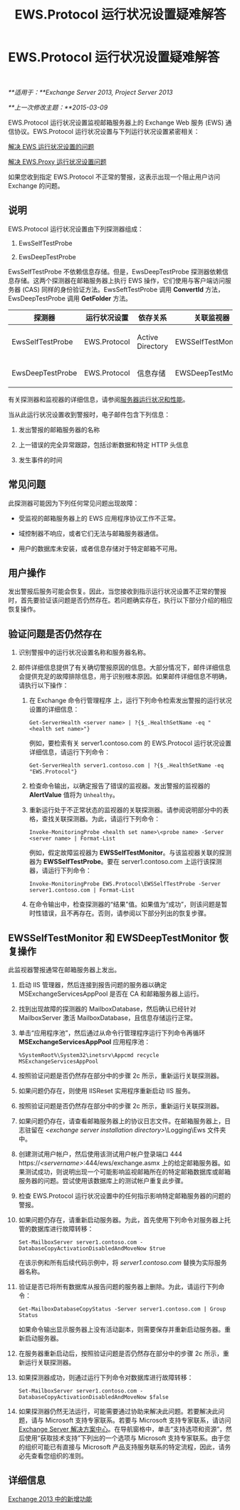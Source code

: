 ﻿---
title: EWS.Protocol 运行状况设置疑难解答
TOCTitle: EWS.Protocol 运行状况设置疑难解答
ms:assetid: 826b2d5b-adbb-4bf5-94b6-0a8de2e3aac0
ms:mtpsurl: https://technet.microsoft.com/zh-cn/library/ms.exch.scom.ews.protocol(v=EXCHG.150)
ms:contentKeyID: 53275698
ms.date: 10/08/2015
mtps_version: v=EXCHG.150
ms.translationtype: HT
---

# EWS.Protocol 运行状况设置疑难解答

 

_**适用于：**Exchange Server 2013, Project Server 2013_

_**上一次修改主题：**2015-03-09_

EWS.Protocol 运行状况设置监视邮箱服务器上的 Exchange Web 服务 (EWS) 通信协议。EWS.Protocol 运行状况设置与下列运行状况设置紧密相关：

[解决 EWS 运行状况设置的问题](troubleshooting-ews-health-set.md)

[解决 EWS.Proxy 运行状况设置问题](troubleshooting-ews-proxy-health-set.md)

如果您收到指定 EWS.Protocol 不正常的警报，这表示出现一个阻止用户访问 Exchange 的问题。

## 说明

EWS.Protocol 运行状况设置由下列探测器组成：

1.  EwsSelfTestProbe

2.  EwsDeepTestProbe

EwsSelfTestProbe 不依赖信息存储。但是，EwsDeepTestProbe 探测器依赖信息存储。这两个探测器在邮箱服务器上执行 EWS 操作，它们使用与客户端访问服务器 (CAS) 同样的身份验证方法。EwsSeftTestProbe 调用 **ConvertId** 方法，EwsDeepTestProbe 调用 **GetFolder** 方法。


<table>
<colgroup>
<col style="width: 25%" />
<col style="width: 25%" />
<col style="width: 25%" />
<col style="width: 25%" />
</colgroup>
<thead>
<tr class="header">
<th>探测器</th>
<th>运行状况设置</th>
<th>依存关系</th>
<th>关联监视器</th>
</tr>
</thead>
<tbody>
<tr class="odd">
<td><p>EwsSelfTestProbe</p></td>
<td><p>EWS.Protocol</p></td>
<td><p>Active Directory</p></td>
<td><p>EWSSelfTestMonitor</p></td>
</tr>
<tr class="even">
<td><p>EwsDeepTestProbe</p></td>
<td><p>EWS.Protocol</p></td>
<td><p>信息存储</p></td>
<td><p>EWSDeepTestMonitor</p></td>
</tr>
</tbody>
</table>


有关探测器和监视器的详细信息，请参阅[服务器运行状况和性能](https://technet.microsoft.com/zh-cn/library/jj150551\(v=exchg.150\))。

当从此运行状况设置收到警报时，电子邮件包含下列信息：

1.  发出警报的邮箱服务器的名称

2.  上一错误的完全异常跟踪，包括诊断数据和特定 HTTP 头信息

3.  发生事件的时间

## 常见问题

此探测器可能因为下列任何常见问题出现故障：

  - 受监视的邮箱服务器上的 EWS 应用程序协议工作不正常。

  - 域控制器不响应，或者它们无法与邮箱服务器通信。

  - 用户的数据库未安装，或者信息存储对于特定邮箱不可用。

## 用户操作

发出警报后服务可能会恢复。因此，当您接收到指示运行状况设置不正常的警报时，首先要验证该问题是否仍然存在。若问题确实存在，执行以下部分介绍的相应恢复操作。

## 验证问题是否仍然存在

1.  识别警报中的运行状况设置名称和服务器名称。

2.  邮件详细信息提供了有关确切警报原因的信息。大部分情况下，邮件详细信息会提供充足的故障排除信息，用于识别根本原因。如果邮件详细信息不明确，请执行以下操作：
    
    1.  在 Exchange 命令行管理程序 上，运行下列命令检索发出警报的运行状况设置的详细信息：
        
            Get-ServerHealth <server name> | ?{$_.HealthSetName -eq "<health set name>"}
        
        例如，要检索有关 server1.contoso.com 的 EWS.Protocol 运行状况设置详细信息，请运行下列命令：
        
            Get-ServerHealth server1.contoso.com | ?{$_.HealthSetName -eq "EWS.Protocol"}
    
    2.  检查命令输出，以确定报告了错误的监视器。发出警报的监视器的 **AlertValue** 值将为 `Unhealthy`。
    
    3.  重新运行处于不正常状态的监视器的关联探测器。请参阅说明部分中的表格，查找关联探测器。为此，请运行下列命令：
        
            Invoke-MonitoringProbe <health set name>\<probe name> -Server <server name> | Format-List
        
        例如，假定故障监视器为 **EWSSelfTestMonitor**。与该监视器关联的探测器为 **EWSSelfTestProbe**。要在 server1.contoso.com 上运行该探测器，请运行下列命令：
        
            Invoke-MonitoringProbe EWS.Protocol\EWSSelfTestProbe -Server server1.contoso.com | Format-List
    
    4.  在命令输出中，检查探测器的“结果”值。如果值为“成功”，则该问题是暂时性错误，且不再存在。否则，请参阅以下部分列出的恢复步骤。

## EWSSelfTestMonitor 和 EWSDeepTestMonitor 恢复操作

此监视器警报通常在邮箱服务器上发出。

1.  启动 IIS 管理器，然后连接到报告问题的服务器以确定 MSExchangeServicesAppPool 是否在 CA 和邮箱服务器上运行。

2.  找到出现故障的探测器的 MailboxDatabase，然后确认已经针对 MailboxServer 激活 MailboxDatabase，且信息存储运行正常。

3.  单击“应用程序池”，然后通过从命令行管理程序运行下列命令再循环 **MSExchangeServicesAppPool** 应用程序池：
    
        %SystemRoot%\System32\inetsrv\Appcmd recycle MSExchangeServicesAppPool

4.  按照验证问题是否仍然存在部分中的步骤 2c 所示，重新运行关联探测器。

5.  如果问题仍存在，则使用 IISReset 实用程序重新启动 IIS 服务。

6.  按照验证问题是否仍然存在部分中的步骤 2c 所示，重新运行关联探测器。

7.  如果问题仍存在，请查看邮箱服务器上的协议日志文件。在邮箱服务器上，日志驻留在 *\<exchange server installation directory\>*\\Logging\\Ews 文件夹中。

8.  创建测试用户帐户，然后使用该测试用户帐户登录端口 444 https://*\<servername\>*:444/ews/exchange.asmx 上的给定邮箱服务器。如果测试成功，则说明出现一个可能影响监视邮箱所在的特定邮箱数据库或邮箱服务器的问题。尝试使用该数据库上的测试帐户重复此步骤。

9.  检查 EWS.Protocol 运行状况设置中的任何指示影响特定邮箱服务器的问题的警报。

10. 如果问题仍存在，请重新启动服务器。为此，首先使用下列命令对服务器上托管的数据库进行故障转移：
    
        Set-MailboxServer server1.contoso.com -DatabaseCopyActivationDisabledAndMoveNow $true
    
    在该示例和所有后续代码示例中，将 *server1.contoso.com* 替换为实际服务器名称。

11. 验证是否已将所有数据库从报告问题的服务器上删除。为此，请运行下列命令：
    
        Get-MailboxDatabaseCopyStatus -Server server1.contoso.com | Group Status
    
    如果命令输出显示服务器上没有活动副本，则需要保存并重新启动服务器。重新启动服务器。

12. 在服务器重新启动后，按照验证问题是否仍然存在部分中的步骤 2c 所示，重新运行关联探测器。

13. 如果探测器成功，则通过运行下列命令对数据库进行故障转移：
    
        Set-MailboxServer server1.contoso.com -DatabaseCopyActivationDisabledAndMoveNow $false

14. 如果探测器仍然无法运行，可能需要通过协助来解决此问题。若要解决此问题，请与 Microsoft 支持专家联系。若要与 Microsoft 支持专家联系，请访问 [Exchange Server 解决方案中心](http://go.microsoft.com/fwlink/p/?linkid=180809)。在导航窗格中，单击“支持选项和资源”，然后使用“获取技术支持”下列出的一个选项与 Microsoft 支持专家联系。由于您的组织可能已有直接与 Microsoft 产品支持服务联系的特定流程，因此，请务必先查看您组织的准则。

## 详细信息

[Exchange 2013 中的新增功能](https://technet.microsoft.com/zh-cn/library/jj150540\(v=exchg.150\))

